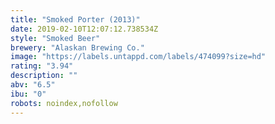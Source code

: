 ```yaml
---
title: "Smoked Porter (2013)"
date: 2019-02-10T12:07:12.738534Z
style: "Smoked Beer"
brewery: "Alaskan Brewing Co."
image: "https://labels.untappd.com/labels/474099?size=hd"
rating: "3.94"
description: ""
abv: "6.5"
ibu: "0"
robots: noindex,nofollow
---
```

